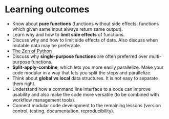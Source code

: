 # Learning outcomes

- Know about **pure functions** (functions without side effects, functions which
  given same input always return same output).
- Learn why and how to **limit side effects** of functions.
- Discuss why and how to limit side effects of data. Also discuss when
  mutable data may be preferable.
- [The Zen of Python](https://www.python.org/dev/peps/pep-0020/)
- Discuss why **single-purpose functions** are often preferred over
  multi-purpose functions.
- **Split-apply-combine**, which lets you more easily parallelize. Make your code
  modular in a way that lets you split the steps and parallelize.
- Think about **global vs local** data structures. It is not easy to
  separate them right.
- Understand how a command line interface to a code can improve usability and also
  make the code more versatile (to be combined with workflow management tools).
- Connect modular code development to the remaining lessons (version control, testing,
  documentation, reproducibility).
